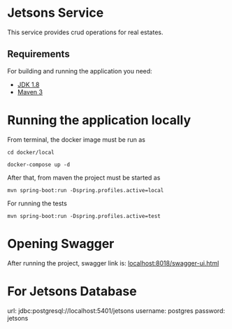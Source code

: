 # Jetsons Service
This service provides crud operations for real estates.

## Requirements

For building and running the application you need:

- [JDK 1.8](http://www.oracle.com/technetwork/java/javase/downloads/jdk8-downloads-2133151.html)
- [Maven 3](https://maven.apache.org)

# Running the application locally

From terminal, the docker image must be run as

```shell
cd docker/local
```
 ```shell
 docker-compose up -d
 ```
 
After that, from maven the project must be started as

```shell
mvn spring-boot:run -Dspring.profiles.active=local
```

For running the tests

```shell
mvn spring-boot:run -Dspring.profiles.active=test
```

# Opening Swagger

After running the project, swagger link is: [localhost:8018/swagger-ui.html](localhost:8018/swagger-ui.html)

# For Jetsons Database 
   url: jdbc:postgresql://localhost:5401/jetsons
   username: postgres
   password: jetsons